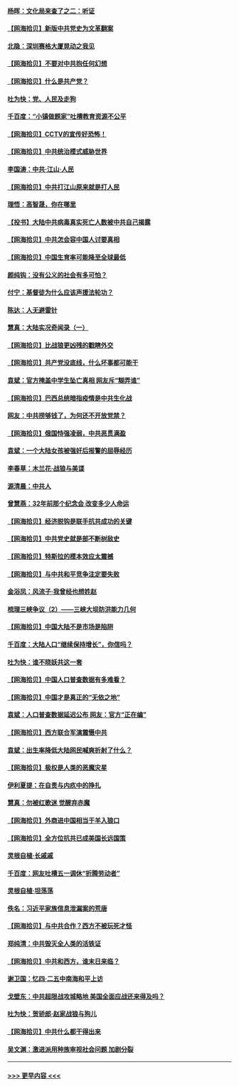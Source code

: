 #### [杨晖：文化局来查了之二：听证](../pages/nsc993/n12966528.md?t=05230152) 
#### [【网海拾贝】新版中共党史为文革翻案](../pages/nsc993/n12967526.md?t=05230152) 
#### [北隐：深圳赛格大厦晃动之我见](../pages/nsc993/n12967393.md?t=05230152) 
#### [【网海拾贝】不要对中共抱任何幻想](../pages/nsc993/n12965222.md?t=05230152) 
#### [【网海拾贝】什么是共产党？](../pages/nsc993/n12962781.md?t=05230152) 
#### [吐为快：党、人民及走狗](../pages/nsc993/n12962747.md?t=05230152) 
#### [千百度：“小镇做题家”吐槽教育资源不公平](../pages/nsc993/n12962705.md?t=05230152) 
#### [【网海拾贝】CCTV的宣传好恐怖！](../pages/nsc993/n12959984.md?t=05230152) 
#### [【网海拾贝】中共统治模式威胁世界](../pages/nsc993/n12957622.md?t=05230152) 
#### [李国涛：中共‧江山‧人民](../pages/nsc993/n12957502.md?t=05230152) 
#### [【网海拾贝】中共打江山原来就是打人民](../pages/nsc993/n12954345.md?t=05230152) 
#### [理悟：高智晟，你在哪里](../pages/nsc993/n12953115.md?t=05230152) 
#### [【投书】大陆中共病毒真实死亡人数被中共自己揭露](../pages/nsc993/n12953050.md?t=05230152) 
#### [【网海拾贝】中共怎会容中国人讨要真相](../pages/nsc993/n12952161.md?t=05230152) 
#### [【网海拾贝】中国生育率可能降至全球最低](../pages/nsc993/n12948793.md?t=05230152) 
#### [颜纯钩：没有公义的社会有多可怕？](../pages/nsc993/n12947626.md?t=05230152) 
#### [付宁：基督徒为什么应该声援法轮功？](../pages/nsc993/n12947233.md?t=05230152) 
#### [陈达：人无避雷针](../pages/nsc993/n12947098.md?t=05230152) 
#### [慧真：大陆实况奇闻录（一）](../pages/nsc993/n12945811.md?t=05230152) 
#### [【网海拾贝】比战狼更凶残的戳瞎外交](../pages/nsc993/n12945717.md?t=05230152) 
#### [【网海拾贝】共产党没底线，什么坏事都可能干](../pages/nsc993/n12942090.md?t=05230152) 
#### [袁斌：官方掩盖中学生坠亡真相 网友斥“糊弄谁”](../pages/nsc993/n12942029.md?t=05230152) 
#### [【网海拾贝】巴西总统暗指疫情是中共生化战](../pages/nsc993/n12938999.md?t=05230152) 
#### [网友：中共捞够钱了，为何还不开放党禁？](../pages/nsc993/n12938952.md?t=05230152) 
#### [【网海拾贝】俄国恃强凌弱，中共恶贯满盈](../pages/nsc993/n12936626.md?t=05230152) 
#### [袁斌：一个大陆女孩被强奸后报警的屈辱经历](../pages/nsc993/n12936547.md?t=05230152) 
#### [李春草：木兰花·战狼与美谍](../pages/nsc993/n12935995.md?t=05230152) 
#### [源清晨：中共人](../pages/nsc993/n12935589.md?t=05230152) 
#### [曾慧燕：32年前那个纪念会 改变多少人命运](../pages/nsc993/n12934233.md?t=05230152) 
#### [【网海拾贝】经济脱钩是联手抗共成功的关键](../pages/nsc993/n12934176.md?t=05230152) 
#### [【网海拾贝】中共党史就是部不断树敌史](../pages/nsc993/n12932844.md?t=05230152) 
#### [【网海拾贝】特斯拉的模本效应太震撼](../pages/nsc993/n12925626.md?t=05230152) 
#### [【网海拾贝】与中共和平竞争注定要失败](../pages/nsc993/n12923326.md?t=05230152) 
#### [金浴凤：风流子‧我曾经也想姓赵](../pages/nsc993/n12920911.md?t=05230152) 
#### [梳理三峡争议（2）——三峡大坝防洪能力几何](../pages/nsc993/n12920173.md?t=05230152) 
#### [【网海拾贝】中国大陆不是市场是陷阱](../pages/nsc993/n12920143.md?t=05230152) 
#### [千百度：大陆人口“继续保持增长”，你信吗？](../pages/nsc993/n12918946.md?t=05230152) 
#### [吐为快：谁不晓妖共这一套](../pages/nsc993/n12918941.md?t=05230152) 
#### [【网海拾贝】中国人口普查数据有多难看？](../pages/nsc993/n12917822.md?t=05230152) 
#### [【网海拾贝】中国才是真正的“无依之地”](../pages/nsc993/n12915845.md?t=05230152) 
#### [袁斌：人口普查数据延迟公布 网友：官方“正在编”](../pages/nsc993/n12915748.md?t=05230152) 
#### [【网海拾贝】西方联合军演震慑中共](../pages/nsc993/n12913466.md?t=05230152) 
#### [袁斌：出生率降低大陆网民喊爽折射了什么？](../pages/nsc993/n12913365.md?t=05230152) 
#### [【网海拾贝】极权是人类的恶魔灾星](../pages/nsc993/n12910697.md?t=05230152) 
#### [伊利夏提：在自责与内疚中的挣扎](../pages/nsc993/n12910493.md?t=05230152) 
#### [慧真：勿被红歌迷 觉醒弃赤魔](../pages/nsc993/n12910485.md?t=05230152) 
#### [【网海拾贝】外商进中国相当于羊入狼口](../pages/nsc993/n12908274.md?t=05230152) 
#### [【网海拾贝】全方位抗共已成美国长远国策](../pages/nsc993/n12906878.md?t=05230152) 
#### [灵根自植‧长戚戚](../pages/nsc993/n12905585.md?t=05230152) 
#### [千百度：网友吐槽五一调休“折腾劳动者”](../pages/nsc993/n12905934.md?t=05230152) 
#### [灵根自植‧坦荡荡](../pages/nsc993/n12905562.md?t=05230152) 
#### [佚名：习近平家族信息泄漏案的荒唐](../pages/nsc993/n12904705.md?t=05230152) 
#### [【网海拾贝】与中共合作？西方不被玩死才怪](../pages/nsc993/n12903873.md?t=05230152) 
#### [郑纯清：中共毁灭全人类的活铁证](../pages/nsc993/n12903785.md?t=05230152) 
#### [【网海拾贝】中共和西方，谁末日来临？](../pages/nsc993/n12903482.md?t=05230152) 
#### [谢卫国：忆四‧二五中南海和平上访](../pages/nsc993/n12902192.md?t=05230152) 
#### [戈壁东：中共超限战攻城略地 美国全面应战还来得及吗？](../pages/nsc993/n12902297.md?t=05230152) 
#### [吐为快：贺骄郎‧赵家战狼与狗儿](../pages/nsc993/n12902280.md?t=05230152) 
#### [【网海拾贝】中共什么都干得出来](../pages/nsc993/n12897500.md?t=05230152) 
#### [吴文渊：激进派用种族审视社会问题 加剧分裂](../pages/nsc993/n12893881.md?t=05230152) 

----
#### [ >>> 更早内容 <<< ](../indexes/nsc993-earlier.md)
